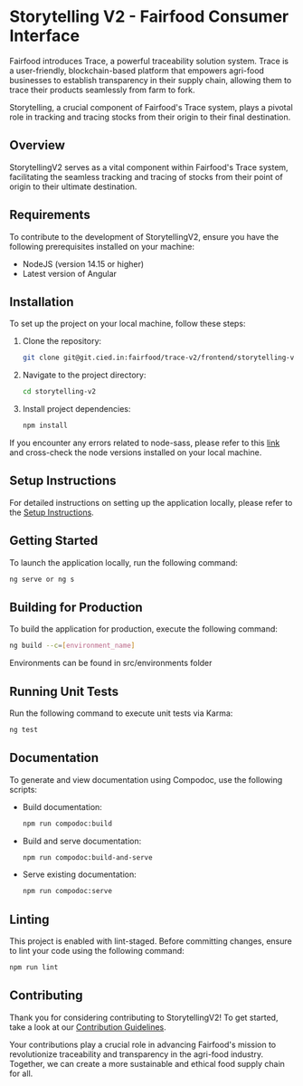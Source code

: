 # Storytelling V2 - Fairfood Consumer Interface

Fairfood introduces Trace, a powerful traceability solution system. Trace is a user-friendly, blockchain-based platform that empowers agri-food businesses to establish transparency in their supply chain, allowing them to trace their products seamlessly from farm to fork.

Storytelling, a crucial component of Fairfood's Trace system, plays a pivotal role in tracking and tracing stocks from their origin to their final destination.

## Overview

StorytellingV2 serves as a vital component within Fairfood's Trace system, facilitating the seamless tracking and tracing of stocks from their point of origin to their ultimate destination.

## Requirements

To contribute to the development of StorytellingV2, ensure you have the following prerequisites installed on your machine:

- NodeJS (version 14.15 or higher)
- Latest version of Angular

## Installation

To set up the project on your local machine, follow these steps:

1. Clone the repository:
    ```bash
    git clone git@git.cied.in:fairfood/trace-v2/frontend/storytelling-v2.git
    ```

2. Navigate to the project directory:
    ```bash
    cd storytelling-v2
    ```

3. Install project dependencies:
    ```bash
    npm install
    ```

If you encounter any errors related to node-sass, please refer to this [link](https://www.npmjs.com/package/node-sass) and cross-check the node versions installed on your local machine.

## Setup Instructions

For detailed instructions on setting up the application locally, please refer to the [Setup Instructions](./SETUP_INSTRUCTIONS.md).

## Getting Started

To launch the application locally, run the following command:

```bash
ng serve or ng s
```

## Building for Production

To build the application for production, execute the following command:

```bash
ng build --c=[environment_name]
```

Environments can be found in src/environments folder

## Running Unit Tests

Run the following command to execute unit tests via Karma:

```bash
ng test
```

## Documentation

To generate and view documentation using Compodoc, use the following scripts:

- Build documentation:
    ```bash
    npm run compodoc:build
    ```

- Build and serve documentation:
    ```bash
    npm run compodoc:build-and-serve
    ```

- Serve existing documentation:
    ```bash
    npm run compodoc:serve
    ```

## Linting

This project is enabled with lint-staged. Before committing changes, ensure to lint your code using the following command:

```bash
npm run lint
```

## Contributing

Thank you for considering contributing to StorytellingV2! To get started, take a look at our [Contribution Guidelines](./CONTRIBUTING.md).

Your contributions play a crucial role in advancing Fairfood's mission to revolutionize traceability and transparency in the agri-food industry. Together, we can create a more sustainable and ethical food supply chain for all.